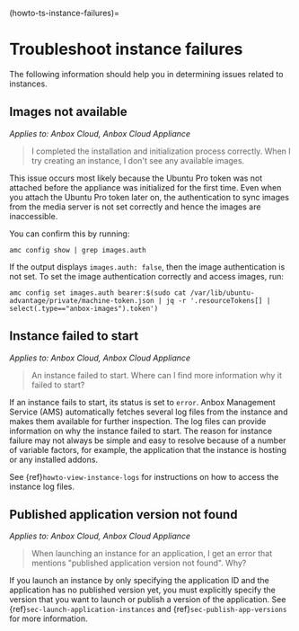 (howto-ts-instance-failures)=
# Troubleshoot instance failures

The following information should help you in determining issues related to instances.

## Images not available

*Applies to: Anbox Cloud, Anbox Cloud Appliance*

> I completed the installation and initialization process correctly. When I try creating an instance, I don't see any available images.

This issue occurs most likely because the Ubuntu Pro token was not attached before the appliance was initialized for the first time. Even when you attach the Ubuntu Pro token later on, the authentication to sync images from the media server is not set correctly and hence the images are inaccessible.

You can confirm this by running:

    amc config show | grep images.auth

If the output displays `images.auth: false`, then the image authentication is not set. To set the image authentication correctly and access images, run:

    amc config set images.auth bearer:$(sudo cat /var/lib/ubuntu-advantage/private/machine-token.json | jq -r '.resourceTokens[] | select(.type=="anbox-images").token')

## Instance failed to start

*Applies to: Anbox Cloud, Anbox Cloud Appliance*

> An instance failed to start. Where can I find more information why it failed to start?

If an instance fails to start, its status is set to `error`. Anbox Management Service (AMS) automatically fetches several log files from the instance and makes them available for further inspection. The log files can provide information on why the instance failed to start. The reason for instance failure may not always be simple and easy to resolve because of a number of variable factors, for example, the application that the instance is hosting or any installed addons.

See {ref}`howto-view-instance-logs` for instructions on how to access the instance log files.

## Published application version not found

*Applies to: Anbox Cloud, Anbox Cloud Appliance*

> When launching an instance for an application, I get an error that mentions "published application version not found". Why?

If you launch an instance by only specifying the application ID and the application has no published version yet, you must explicitly specify the version that you want to launch or publish a version of the application. See {ref}`sec-launch-application-instances` and {ref}`sec-publish-app-versions` for more information.